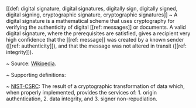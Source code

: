 [[def: digital signature, digital signatures, digitally sign, digitally signed, digital signing, cryptographic signature, cryptographic signatures]]
~ A digital signature is a mathematical scheme that uses cryptography for verifying the authenticity of digital [[ref: messages]] or documents. A valid digital signature, where the prerequisites are satisfied, gives a recipient very high confidence that the [[ref: message]] was created by a known sender ([[ref: authenticity]]), and that the message was not altered in transit ([[ref: integrity]]).

~ Source: [Wikipedia](https://en.wikipedia.org/wiki/Digital_signature).

~ Supporting definitions:

~ [NIST-CSRC](https://csrc.nist.gov/glossary/term/digital_signature): The result of a cryptographic transformation of data which, when properly implemented, provides the services of: 1. origin authentication, 2. data integrity, and 3. signer non-repudiation.


